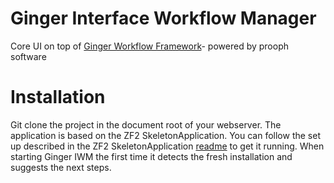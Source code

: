 Ginger Interface Workflow Manager
=================================

Core UI on top of [Ginger Workflow Framework](https://github.com/gingerwork/gingerframework)- powered by prooph software

# Installation

Git clone the project in the document root of your webserver. The application is based on the ZF2 SkeletonApplication.
You can follow the set up described in the ZF2 SkeletonApplication [readme](https://github.com/zendframework/ZendSkeletonApplication#web-server-setup) to get it running. When starting Ginger IWM the first time it detects the fresh installation and suggests the next steps.


